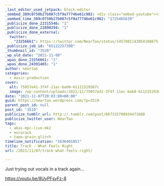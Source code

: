 ```yaml
---
_last_editor_used_jetpack: block-editor
_oembed_389c0750b27b087c5f9a77746e61c982: <div class="embed-youtube"><iframe title="What Feels Right" width="750" height="422" src="https://www.youtube.com/embed/8UyPFsyFz-8?feature=oembed" frameborder="0" allow="accelerometer; autoplay; clipboard-write; encrypted-media; gyroscope; picture-in-picture; web-share" referrerpolicy="strict-origin-when-cross-origin" allowfullscreen></iframe></div>
_oembed_time_389c0750b27b087c5f9a77746e61c982: "1725465639"
_publicize_done_22315546: "1"
_publicize_done_22890294: "1"
_publicize_done_external:
  twitter:
    "23256661": https://twitter.com/NearTao/status/1457801143854108675
_publicize_job_id: "65122257398"
_thumbnail_id: "3520"
_wp_old_date: "2021-11-08"
_wpas_done_23256661: "1"
_wpas_done_24391465: "1"
author: neartao
categories:
  - music-production
cover:
  alt: 75057e41-3f4f-11ec-bab0-61121529367c
  image: /wp-content/uploads/2021/11/75057e41-3f4f-11ec-bab0-61121529367c-1.png
date: "2021-11-07T20:03:00+00:00"
guid: https://neartao.wordpress.com/?p=3519
parent_post_id: null
post_id: "3519"
publicize_tumblr_url: http://.tumblr.com/post/667315708934471680
publicize_twitter_user: NearTao
tags:
  - akai-mpc-live-mk2
  - eurorack
  - tape-grain-glitch
timeline_notification: "1636401851"
title: Track - What Feels Right
url: /2021/11/07/track-what-feels-right/

---
```

Just trying out vocals in a track again...

https://youtu.be/8UyPFsyFz-8
